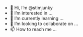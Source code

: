 - 👋 Hi, I’m @stimjunky
- 👀 I’m interested in ...
- 🌱 I’m currently learning ...
- 💞️ I’m looking to collaborate on ...
- 📫 How to reach me ...

<!---
stimjunky/stimjunky is a ✨ special ✨ repository because its `README.md` (this file) appears on your GitHub profile.
You can click the Preview link to take a look at your changes.
--->
